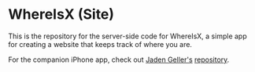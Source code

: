 WhereIsX (Site)
=============
This is the repository for the server-side code for WhereIsX, a simple app for creating a website that keeps track of where you are.

For the companion iPhone app, check out [Jaden Geller's][1] [repository][2].

[1]: https://github.com/JadenGeller
[2]: https://github.com/JadenGeller/WhereIsX-App
